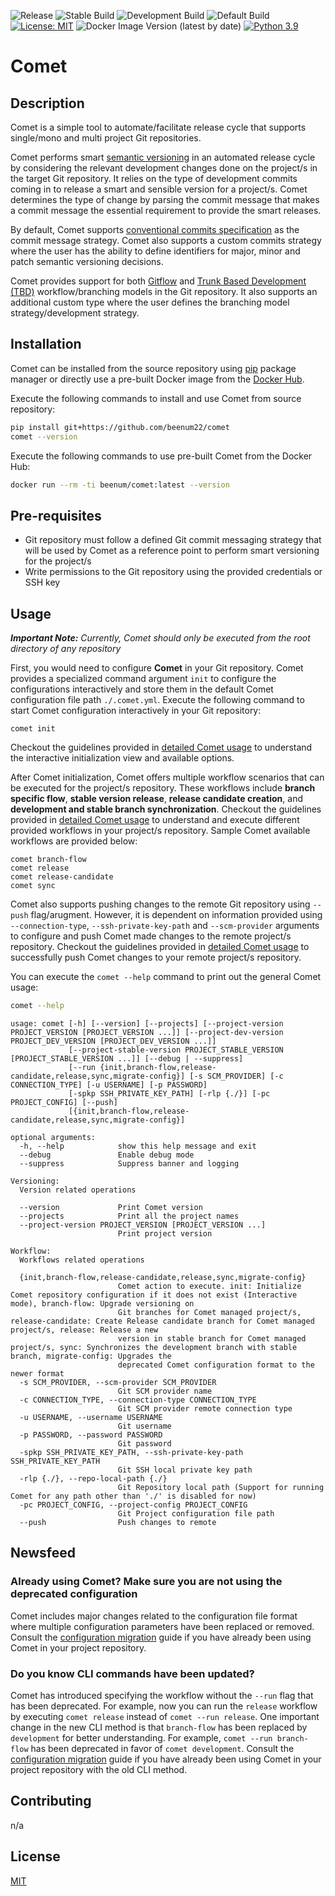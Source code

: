 ![Release](https://github.com/beenum22/comet/workflows/Release/badge.svg)
![Stable Build](https://github.com/beenum22/comet/workflows/Stable%20Branch/badge.svg?branch=master)
![Development Build](https://github.com/beenum22/comet/workflows/Development%20Branch/badge.svg)
![Default Build](https://github.com/beenum22/comet/workflows/Default%20Branch/badge.svg)
[![License: MIT](https://img.shields.io/badge/License-MIT-yellow.svg)](https://opensource.org/licenses/MIT)
![Docker Image Version (latest by date)](https://img.shields.io/docker/v/beenum/comet)
[![Python 3.9](https://img.shields.io/badge/python-3.9-blue.svg)](https://www.python.org/downloads/release/python-390/)

# Comet

## Description
Comet is a simple tool to automate/facilitate release cycle that supports single/mono and multi project Git repositories.

Comet performs smart [semantic versioning](https://semver.org/) in an automated release cycle by considering the relevant development changes 
done on the project/s in the target Git repository. It relies on the type of development commits coming in to release 
a smart and sensible version for a project/s. Comet determines the type of change by parsing the commit message that makes
a commit message the essential requirement to provide the smart releases.

By default, Comet supports [conventional commits specification](https://www.conventionalcommits.org/en/v1.0.0/) as the 
commit message strategy. Comet also supports a custom commits strategy where the user has the ability to define 
identifiers for major, minor and patch semantic versioning decisions.

Comet provides support for both [Gitflow](https://www.atlassian.com/git/tutorials/comparing-workflows/gitflow-workflow) 
and [Trunk Based Development (TBD)](https://trunkbaseddevelopment.com/) workflow/branching models in the Git repository. 
It also supports an additional custom type where the user defines the branching model strategy/development strategy.

## Installation

Comet can be installed from the source repository using [pip](https://pip.pypa.io/en/stable/) package manager or 
directly use a pre-built Docker image from the [Docker Hub](https://hub.docker.com/repository/docker/beenum/comet).

Execute the following commands to install and use Comet from source repository:
```bash
pip install git+https://github.com/beenum22/comet
comet --version
```

Execute the following commands to use pre-built Comet from the Docker Hub:
```bash
docker run --rm -ti beenum/comet:latest --version
```

## Pre-requisites
* Git repository must follow a defined Git commit messaging strategy that will be used by Comet as a reference point to
  perform smart versioning for the project/s
* Write permissions to the Git repository using the provided credentials or SSH key

## Usage

***Important Note:** Currently, Comet should only be executed from the root directory of any repository*

First, you would need to configure **Comet** in your Git repository. Comet provides a specialized command argument `init` 
to configure the configurations interactively and store them in the default Comet configuration file path `./.comet.yml`. 
Execute the following command to start Comet configuration interactively in your Git repository:

```commandline
comet init
```

Checkout the guidelines provided in [detailed Comet usage](./docs/usage.md#Interactive-Initialization) to understand 
the interactive initialization view and available options.

After Comet initialization, Comet offers multiple workflow scenarios that can be executed for the project/s repository. 
These workflows include **branch specific flow**, **stable version release**, **release candidate creation**, and 
**development and stable branch synchronization**. Checkout the guidelines provided in
[detailed Comet usage](./docs/usage.md#Workflows) to understand and execute different provided workflows in your 
project/s repository. Sample Comet available workflows are provided below: 

```commandline
comet branch-flow
comet release
comet release-candidate
comet sync
```

Comet also supports pushing changes to the remote Git repository using `--push` flag/arugment. However, it is dependent 
on information provided using `--connection-type`, `--ssh-private-key-path` and `--scm-provider` arguments to configure
and push Comet made changes to the remote project/s repository. Checkout the guidelines provided in 
[detailed Comet usage](./docs/usage.md#Push-to-Remote-Repository) to successfully push Comet changes to your remote 
project/s repository.

You can execute the `comet --help` command to print out the general Comet usage:
```bash
comet --help
```

```console
usage: comet [-h] [--version] [--projects] [--project-version PROJECT_VERSION [PROJECT_VERSION ...]] [--project-dev-version PROJECT_DEV_VERSION [PROJECT_DEV_VERSION ...]]
             [--project-stable-version PROJECT_STABLE_VERSION [PROJECT_STABLE_VERSION ...]] [--debug | --suppress]
             [--run {init,branch-flow,release-candidate,release,sync,migrate-config}] [-s SCM_PROVIDER] [-c CONNECTION_TYPE] [-u USERNAME] [-p PASSWORD]
             [-spkp SSH_PRIVATE_KEY_PATH] [-rlp {./}] [-pc PROJECT_CONFIG] [--push]
             [{init,branch-flow,release-candidate,release,sync,migrate-config}]

optional arguments:
  -h, --help            show this help message and exit
  --debug               Enable debug mode
  --suppress            Suppress banner and logging

Versioning:
  Version related operations

  --version             Print Comet version
  --projects            Print all the project names
  --project-version PROJECT_VERSION [PROJECT_VERSION ...]
                        Print project version

Workflow:
  Workflows related operations

  {init,branch-flow,release-candidate,release,sync,migrate-config}
                        Comet action to execute. init: Initialize Comet repository configuration if it does not exist (Interactive mode), branch-flow: Upgrade versioning on
                        Git branches for Comet managed project/s, release-candidate: Create Release candidate branch for Comet managed project/s, release: Release a new
                        version in stable branch for Comet managed project/s, sync: Synchronizes the development branch with stable branch, migrate-config: Upgrades the
                        deprecated Comet configuration format to the newer format
  -s SCM_PROVIDER, --scm-provider SCM_PROVIDER
                        Git SCM provider name
  -c CONNECTION_TYPE, --connection-type CONNECTION_TYPE
                        Git SCM provider remote connection type
  -u USERNAME, --username USERNAME
                        Git username
  -p PASSWORD, --password PASSWORD
                        Git password
  -spkp SSH_PRIVATE_KEY_PATH, --ssh-private-key-path SSH_PRIVATE_KEY_PATH
                        Git SSH local private key path
  -rlp {./}, --repo-local-path {./}
                        Git Repository local path (Support for running Comet for any path other than './' is disabled for now)
  -pc PROJECT_CONFIG, --project-config PROJECT_CONFIG
                        Git Project configuration file path
  --push                Push changes to remote
```

## Newsfeed
### Already using Comet? Make sure you are not using the deprecated configuration
Comet includes major changes related to the configuration file format where multiple configuration parameters have been
replaced or removed. Consult the [configuration migration](./docs/usage.md#Upgrade-Deprecated-Configuration) guide if 
you have already been using Comet in your project repository.

### Do you know CLI commands have been updated? 
Comet has introduced specifying the workflow without the `--run` flag that has been deprecated. For example, now you can 
run the `release` workflow by executing `comet release` instead of `comet --run release`.
One important change in the new CLI method is that `branch-flow` has been replaced by `development` for better 
understanding. For example, `comet --run branch-flow` has been deprecated in favor of `comet development`.
Consult the [configuration migration](./docs/usage.md#Upgrade-Deprecated-Configuration) guide if you have already been 
using Comet in your project repository with the old CLI method.

## Contributing
n/a

## License
[MIT](https://choosealicense.com/licenses/mit/)